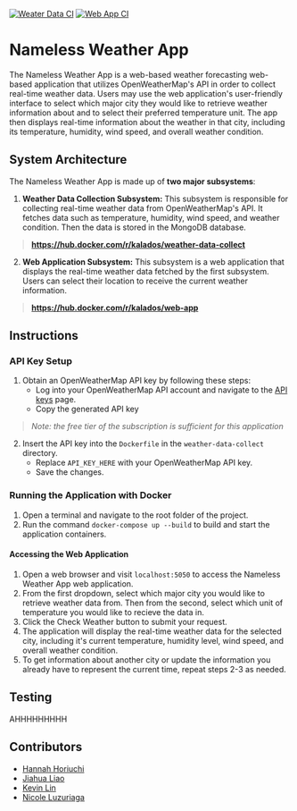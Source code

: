 [![Weater Data CI](https://github.com/software-students-spring2024/5-final-project-spring-2024-namelessssss/actions/workflows/weatherDataCollect.yml/badge.svg?branch=main)](https://github.com/software-students-spring2024/5-final-project-spring-2024-namelessssss/actions/workflows/weatherDataCollect.yml)
[![Web App CI](https://github.com/software-students-spring2024/5-final-project-spring-2024-namelessssss/actions/workflows/webApp.yml/badge.svg)](https://github.com/software-students-spring2024/5-final-project-spring-2024-namelessssss/actions/workflows/webApp.yml)

# Nameless Weather App

The Nameless Weather App is a web-based weather forecasting web-based application that utilizes OpenWeatherMap's API in order to collect real-time weather data.
Users may use the web application's user-friendly interface to select which major city they would like to retrieve weather information about and to select their preferred temperature unit.
The app then displays real-time information about the weather in that city, including its temperature, humidity, wind speed, and overall weather condition.

## System Architecture
The Nameless Weather App is made up of **two major subsystems**:

1. **Weather Data Collection Subsystem:** This subsystem is responsible for collecting real-time weather data from OpenWeatherMap's API. It fetches data such as temperature, humidity, wind speed, and weather condition. Then the data is stored in the MongoDB database.
> **https://hub.docker.com/r/kalados/weather-data-collect**

2. **Web Application Subsystem:** This subsystem is a web application that displays the real-time weather data fetched by the first subsystem. Users can select their location to receive the current weather information.
> **https://hub.docker.com/r/kalados/web-app**

## Instructions

### API Key Setup
1. Obtain an OpenWeatherMap API key by following these steps:
    - Log into your OpenWeatherMap API account and navigate to the [API keys](https://home.openweathermap.org/api_keys) page.
    -  Copy the generated API key
> *Note: the free tier of the subscription is sufficient for this application*

2. Insert the API key into the `Dockerfile` in the `weather-data-collect` directory.
    - Replace `API_KEY_HERE` with your OpenWeatherMap API key.
    - Save the changes.

### Running the Application with Docker

1. Open a terminal and navigate to the root folder of the project.
2. Run the command `docker-compose up --build` to build and start the application containers.

#### Accessing the Web Application

1. Open a web browser and visit `localhost:5050` to access the Nameless Weather App web application.
2. From the first dropdown, select which major city you would like to retrieve weather data from. Then from the second, select which unit of temperature you would like to recieve the data in.
3. Click the Check Weather button to submit your request.
4. The application will display the real-time weather data for the selected city, including it's current temperature, humidity level, wind speed, and overall weather condition.
5. To get information about another city or update the information you already have to represent the current time, repeat steps 2-3 as needed.

## Testing
AHHHHHHHHH

## Contributors

- [Hannah Horiuchi](https://github.com/hah8236)
- [Jiahua Liao](https://github.com/Jiahuita)
- [Kevin Lin](https://github.com/Kalados)
- [Nicole Luzuriaga](https://github.com/nicjluz)